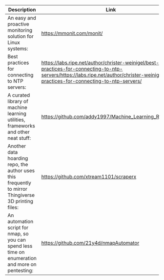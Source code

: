 Description | Link
------------ | ------------
An easy and proactive monitoring solution for Linux systems: | https://mmonit.com/monit/
Best practices for connecting to NTP servers: | https://labs.ripe.net/author/christer-weinigel/best-practices-for-connecting-to-ntp-servers/https://labs.ripe.net/author/christer-weinigel/best-practices-for-connecting-to-ntp-servers/
A curated library of machine learning utilities, frameworks and other neat stuff: | https://github.com/addy1997/Machine_Learning_Resources
Another data hoarding repo, the author uses this frequently to mirror Thingiverse 3D printing files: | https://github.com/xtream1101/scraperx
An automation script for nmap, so you can spend less time on enumeration and more on pentesting: | https://github.com/21y4d/nmapAutomator
